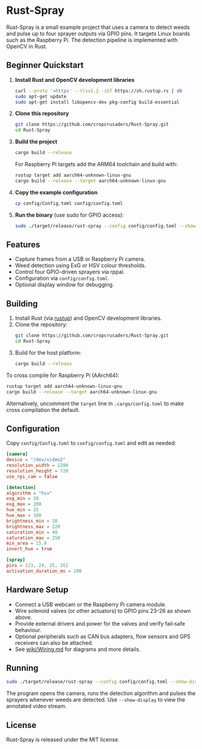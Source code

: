 # Rust-Spray

Rust-Spray is a small example project that uses a camera to detect weeds and pulse up to four sprayer outputs via GPIO pins. It targets Linux boards such as the Raspberry Pi. The detection pipeline is implemented with OpenCV in Rust.

## Beginner Quickstart

1. **Install Rust and OpenCV development libraries**
   ```bash
   curl --proto '=https' --tlsv1.2 -sSf https://sh.rustup.rs | sh
   sudo apt-get update
   sudo apt-get install libopencv-dev pkg-config build-essential
   ```
2. **Clone this repository**
   ```bash
   git clone https://github.com/cropcrusaders/Rust-Spray.git
   cd Rust-Spray
   ```
3. **Build the project**
   ```bash
   cargo build --release
   ```
   For Raspberry Pi targets add the ARM64 toolchain and build with:
   ```bash
   rustup target add aarch64-unknown-linux-gnu
   cargo build --release --target aarch64-unknown-linux-gnu
   ```
4. **Copy the example configuration**
   ```bash
   cp config/Config.toml config/config.toml
   ```
5. **Run the binary** (use sudo for GPIO access):
   ```bash
   sudo ./target/release/rust-spray --config config/config.toml --show-display
   ```

## Features

- Capture frames from a USB or Raspberry Pi camera.
- Weed detection using ExG or HSV colour thresholds.
- Control four GPIO-driven sprayers via rppal.
- Configuration via `config/config.toml`.
- Optional display window for debugging.

## Building

1. Install Rust (via [rustup](https://rustup.rs)) and OpenCV development libraries.
2. Clone the repository:
   ```bash
   git clone https://github.com/cropcrusaders/Rust-Spray.git
   cd Rust-Spray
   ```
3. Build for the host platform:
   ```bash
   cargo build --release
   ```

To cross compile for Raspberry Pi (AArch64):
   ```bash
   rustup target add aarch64-unknown-linux-gnu
   cargo build --release --target aarch64-unknown-linux-gnu
   ```
Alternatively, uncomment the `target` line in `.cargo/config.toml` to make
cross compilation the default.

## Configuration

Copy `config/Config.toml` to `config/config.toml` and edit as needed:

```toml
[camera]
device = "/dev/video2"
resolution_width = 1280
resolution_height = 720
use_rpi_cam = false

[detection]
algorithm = "hsv"
exg_min = 20
exg_max = 200
hue_min = 25
hue_max = 100
brightness_min = 10
brightness_max = 220
saturation_min = 40
saturation_max = 250
min_area = 15.0
invert_hue = true

[spray]
pins = [23, 24, 25, 26]
activation_duration_ms = 200
```

## Hardware Setup

- Connect a USB webcam or the Raspberry Pi camera module.
- Wire solenoid valves (or other actuators) to GPIO pins 23–26 as shown above.
- Provide external drivers and power for the valves and verify fail‑safe behaviour.
- Optional peripherals such as CAN bus adapters, flow sensors and GPS receivers can also be attached.
- See [wiki/Wiring.md](wiki/Wiring.md) for diagrams and more details.

## Running

```bash
sudo ./target/release/rust-spray --config config/config.toml --show-display
```

The program opens the camera, runs the detection algorithm and pulses the sprayers whenever weeds are detected. Use `--show-display` to view the annotated video stream.

## License

Rust-Spray is released under the MIT license.
